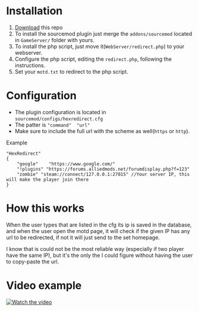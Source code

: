 # Installation
1. [Download](https://github.com/Hexer10/HexRedirect/archive/master.zip) this repo
2. To install the sourcemod plugin just merge the `addons/sourcemod` located in `GameServer/` folder with yours.
3. To install the php script, just move it(`WebServer/redirect.php`) to your webserver.
4. Configure the php script, editing the `redirect.php`, following the instructions.
5. Set your `motd.txt` to redirect to the php script.

# Configuration
* The plugin configuration is located in `sourcemod/configs/hexredirect.cfg`
* The patter is `"command"  "url"`
* Make sure to include the full url with the scheme as well(`https` or `http`).

Example
```
"HexRedirect"
{
    "google"    "https://www.google.com/"
    "!plugins" "https://forums.alliedmods.net/forumdisplay.php?f=123"
    "zombie" "steam://connect/127.0.0.1:27015" //Your server IP, this will make the player join there
}
```

# How this works
When the user types that are listed in the cfg its ip is saved in the database, and when the user open the motd page, it will check if the given IP has any url to be redirected, if not it will just send to the set homepage.

I know that is could not be the most reliable way (especially if two player have the same IP), but it's the only the I could figure without having the user to copy-paste the url.

# Video example 
[![Watch the video](https://img.youtube.com/vi/TW_yxPcodhk/maxresdefault.jpg)](https://www.youtube.com/watch?v=TW_yxPcodhk)

 
